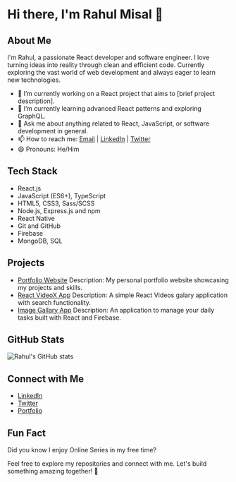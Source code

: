 # Hi there, I'm Rahul Misal 👋

## About Me
I'm Rahul, a passionate React developer and software engineer. I love turning ideas into reality through clean and efficient code. Currently exploring the vast world of web development and always eager to learn new technologies.

- 🔭 I’m currently working on a React project that aims to [brief project description].
- 🌱 I’m currently learning advanced React patterns and exploring GraphQL.
- 💬 Ask me about anything related to React, JavaScript, or software development in general.
- 📫 How to reach me: [Email](mailto:codesrahul96@gmail.com) | [LinkedIn](https://www.linkedin.com/in/codesrahul/) | [Twitter](https://twitter.com/CodesRahul_)
- 😄 Pronouns: He/Him

## Tech Stack
- React.js
- JavaScript (ES6+), TypeScript
- HTML5, CSS3, Sass/SCSS
- Node.js, Express.js and npm
- React Native
- Git and GitHub
- Firebase
- MongoDB, SQL

## Projects
- [Portfolio Website](https://codesrahul.netlify.app)
  Description: My personal portfolio website showcasing my projects and skills.
- [React VideoX App](https://videox.netlify.app/)
  Description: A simple React Videos galary application with search functionality.
- [Image Gallary App](https://cr-imagegallary.netlify.app/)
  Description: An application to manage your daily tasks built with React and Firebase.

## GitHub Stats
![Rahul's GitHub stats](https://github-readme-stats.vercel.app/api?username=CodesRahul&show_icons=true&theme=radical)

## Connect with Me
- [LinkedIn](https://www.linkedin.com/in/codesrahul/)
- [Twitter](https://twitter.com/CodesRahul_)
- [Portfolio](https://codesrahul.netlify.app)

## Fun Fact
Did you know I enjoy Online Series in my free time?

Feel free to explore my repositories and connect with me. Let's build something amazing together! 🚀
